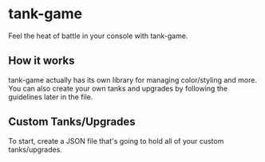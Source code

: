 # tank-game
Feel the heat of battle in your console with tank-game. 
## How it works
tank-game actually has its own library for managing color/styling and more. You can also create your own tanks and upgrades by following the guidelines later in the file.
## Custom Tanks/Upgrades
To start, create a JSON file that's going to hold all of your custom tanks/upgrades. 


